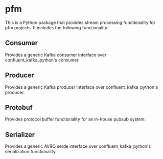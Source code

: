 pfm
===

This is a Python package that provides stream processing functionality for pfm
projects. It includes the following functionality:

Consumer
--------

Provides a generic Kafka consumer interface over confluent_kafka_python's
consumer.

Producer
--------

Provides a generic Kafka producer interface over confluent_kafka_python's
producer.

Protobuf
--------

Provides protocol buffer functionality for an in-house pubsub system.

Serializer
----------

Provides a generic AVRO serde interface over confluent_kafka_python's
serialization functionality. 